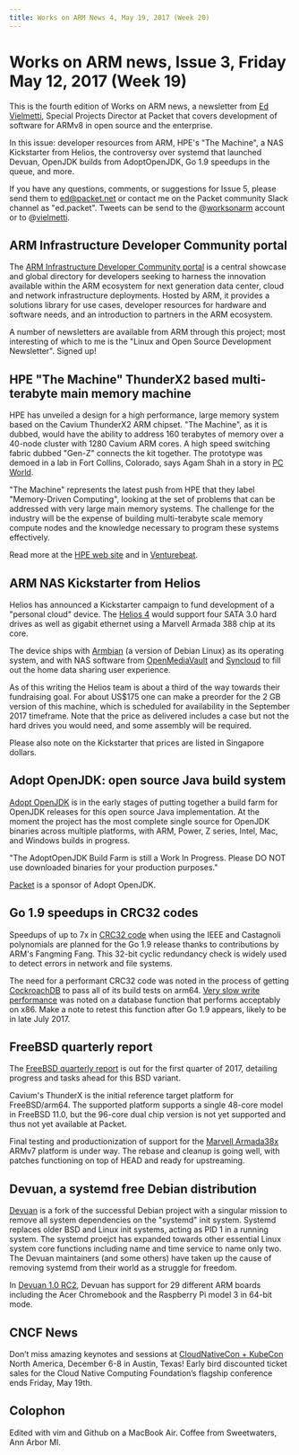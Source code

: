 ```yaml
---
title: Works on ARM News 4, May 19, 2017 (Week 20)
---
```

# Works on ARM news, Issue 3, Friday May 12, 2017 (Week 19)

This is the fourth edition of Works on ARM news, a newsletter
from [Ed Vielmetti], Special Projects Director at Packet that covers development of
software for ARMv8 in open source and the enterprise.

[Ed Vielmetti]:https://www.packet.net/about/ed-vielmetti/

In this issue: 
developer resources from ARM,
HPE's "The Machine", 
a NAS Kickstarter from Helios,
the controversy over systemd that launched Devuan, 
OpenJDK builds from AdoptOpenJDK, 
Go 1.9 speedups in the queue,
and more.

If you have any questions, comments, or suggestions for Issue 5, please 
send them to ed@packet.net or contact me on the Packet community Slack
channel as "ed.packet". Tweets can be send to the @[worksonarm] account
or to @[vielmetti].

[worksonarm]:https://twitter.com/worksonarm
[vielmetti]:https://twitter.com/vielmetti

## ARM Infrastructure Developer Community portal

[ARM Infrastructure Developer Community portal]:https://developer.arm.com/markets/infrastructure/arm-infrastructure-developer-community/developer-resources

The [ARM Infrastructure Developer Community portal] is a central
showcase and global directory for developers seeking to harness the
innovation available within the ARM ecosystem for next generation
data center, cloud and network infrastructure deployments.
Hosted by ARM, it provides a solutions library for use cases,
developer resources for hardware and software needs, and 
an introduction to partners in the ARM ecosystem.

A number of newsletters are available from ARM through
this project; most interesting of which to me is the
"Linux and Open Source Development Newsletter".
Signed up!

## HPE "The Machine" ThunderX2 based multi-terabyte main memory machine

[Venturebeat]:https://venturebeat.com/2017/05/16/hp-enterprise-unveils-single-memory-160-terabyte-computer-the-machine/
[HPE web site]:https://news.hpe.com/content-hub/memory-driven-computing/
[PC World]:http://www.pcworld.com/article/3197054/hardware/hpe-shows-off-the-machine-prototype-without-memistors.html

HPE has unveiled a design for a high performance, large memory
system based on the Cavium ThunderX2 ARM chipset. "The Machine",
as it is dubbed, would have the ability to address 160 terabytes
of memory over a 40-node cluster with 1280 Cavium ARM cores. A
high speed switching fabric dubbed "Gen-Z" connects the kit together.
The prototype was demoed in a lab in Fort Collins, Colorado, says
Agam Shah in a story in [PC World].

"The Machine" represents the latest push from HPE that they label
"Memory-Driven Computing", looking at the set of problems
that can be addressed with very large main memory systems.
The challenge for the industry will be the expense of 
building multi-terabyte scale memory compute nodes and the
knowledge necessary to program these systems effectively.

Read more at the [HPE web site] and in [Venturebeat].

## ARM NAS Kickstarter from Helios

[Helios 4]:https://www.kickstarter.com/projects/helios4/helios4-personal-cloud-the-worlds-1st-open-source?ref=woa4

Helios has announced a Kickstarter campaign to fund development
of a "personal cloud" device. The [Helios 4] would support four
SATA 3.0 hard drives as well as gigabit ethernet using a Marvell Armada 388
chip at its core. 

The device ships with [Armbian] (a version of Debian Linux) as its
operating system, and with NAS software from [OpenMediaVault]
and [Syncloud] to fill out the home data sharing user experience.

[Armbian]:https://www.armbian.com/
[OpenMediaVault]:http://www.openmediavault.org/
[Syncloud]:http://syncloud.org/

As of this writing the Helios team is about a third of the 
way towards their fundraising goal. For about US$175 one can
make a preorder for the 2 GB version of this machine, which is scheduled for
availability in the September 2017 timeframe. Note that the price as delivered
includes a case but not the hard drives you would need, and
some assembly will be required.

Please also note on the Kickstarter that prices are listed
in Singapore dollars.

## Adopt OpenJDK: open source Java build system

[Adopt OpenJDK]:https://adoptopenjdk.net/

[Adopt OpenJDK] is in the early stages of putting together a build
farm for OpenJDK releases for this open source Java implementation.
At the moment the project has the most
complete single source for OpenJDK binaries across multiple platforms,
with ARM, Power, Z series, Intel, Mac, and Windows builds in progress.

"The AdoptOpenJDK Build Farm is still a Work In Progress. Please DO
NOT use downloaded binaries for your production purposes."

[Packet] is a sponsor of Adopt OpenJDK.

[Packet]:http://packet.net

## Go 1.9 speedups in CRC32 codes

[CRC32 code]:https://github.com/golang/go/issues/20370

Speedups of up to 7x in [CRC32 code] when
using the IEEE and Castagnoli polynomials 
are planned for the Go 1.9 release 
thanks to contributions
by ARM's Fangming Fang. This 32-bit cyclic redundancy check
is widely used to detect errors in network and file systems.

The need for a performant CRC32 code was noted in the process
of getting [CockroachDB] to pass all of its build tests on arm64.
[Very slow write performance] was noted on a database function
that performs acceptably on x86. Make a note to retest this
function after Go 1.9 appears, likely to be in late July 2017.

[CockroachDB]:https://github.com/cockroachdb/cockroach
[Very slow write performance]:https://github.com/cockroachdb/cockroach/issues/15868

## FreeBSD quarterly report

[FreeBSD quarterly report]:https://www.freebsd.org/news/status/report-2017-01-2017-03.html
[Marvell Armada38x]:http://www.marvell.com/embedded-processors/armada-38x/

The [FreeBSD quarterly report] is out for the first quarter of
2017, detailing progress and tasks ahead for this BSD variant.

Cavium's ThunderX is the initial reference target platform for FreeBSD/arm64.
The supported platform supports a single 48-core model in FreeBSD 11.0,
but the 96-core dual chip version is not yet supported and 
thus not yet available at Packet.

Final testing and productionization of support for the 
[Marvell Armada38x] ARMv7 platform is under way. 
The rebase and cleanup is going
well, with patches functioning on top of HEAD and ready for
upstreaming.

## Devuan, a systemd free Debian distribution

[Devuan]:https://devuan.org
[Devuan 1.0 RC2]:https://devuan.org/os/debian-fork/stable-2nd-candidate-announce-050517

[Devuan] is a fork of the successful Debian project with a singular
mission to remove all system dependencies on the "systemd" init 
system. Systemd replaces older BSD and Linux init systems, acting
as PID 1 in a running system. The systemd proejct has expanded towards
other essential Linux system core functions including name and time
service to name only two. The Devuan maintainers (and some
others) have taken up the cause of removing systemd from their
world as a struggle for freedom.

In [Devuan 1.0 RC2], Devuan has support for 29 different ARM boards including the
Acer Chromebook and the Raspberry Pi model 3 in 64-bit mode.

## CNCF News

[CloudNativeCon + KubeCon]:http://events.linuxfoundation.org/events/cloudnativecon-and-kubecon-north-america

Don’t miss amazing keynotes and sessions at [CloudNativeCon + KubeCon]
North America, December 6-8 in Austin, Texas! Early bird discounted
ticket sales for the Cloud Native Computing Foundation’s flagship
conference ends Friday, May 19th.

## Colophon

Edited with vim and Github on a MacBook Air.
Coffee from Sweetwaters, Ann Arbor MI.
